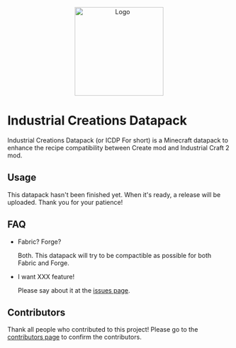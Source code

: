 <p align="center"><img src="https://s1.ax1x.com/2022/11/27/zNbIP0.png" alt="Logo" width="200"></p>

# Industrial Creations Datapack

Industrial Creations Datapack (or ICDP For short) is a Minecraft datapack to enhance the recipe compatibility between Create mod and Industrial Craft 2 mod.

## Usage
This datapack hasn't been finished yet. When it's ready, a release will be uploaded. Thank you for your patience!

## FAQ
- Fabric? Forge?

  Both. This datapack will try to be compactible as possible for both Fabric and Forge.
  
- I want XXX feature!

  Please say about it at the [issues page](https://github.com/hrsthrt74/Industrial-Creations-Datapack/issues).

## Contributors
Thank all people who contributed to this project! Please go to the [contributors page](https://github.com/hrsthrt74/Industrial-Creations-Datapack/graphs/contributors) to confirm the contributors.
